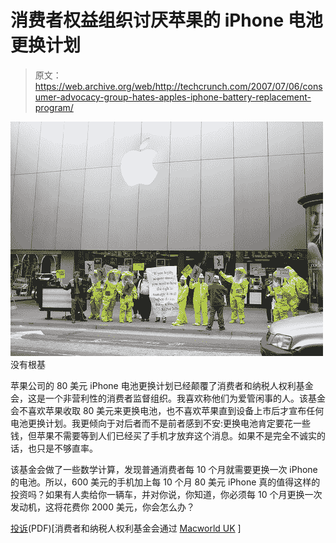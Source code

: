 # 消费者权益组织讨厌苹果的 iPhone 电池更换计划

> 原文：<https://web.archive.org/web/http://techcrunch.com/2007/07/06/consumer-advocacy-group-hates-apples-iphone-battery-replacement-program/>

[![applebatterybad.jpg](img/28adf859798d8225f7d526cf6e2a34af.png)](https://web.archive.org/web/20141016042108/http://tctechcrunch2011.files.wordpress.com/2007/07/applebatterybad.jpg "applebatterybad.jpg") 
没有根基

苹果公司的 80 美元 iPhone 电池更换计划已经颠覆了消费者和纳税人权利基金会，这是一个非营利性的消费者监督组织。我喜欢称他们为爱管闲事的人。该基金会不喜欢苹果收取 80 美元来更换电池，也不喜欢苹果直到设备上市后才宣布任何电池更换计划。我更倾向于对后者而不是前者感到不安:更换电池肯定要花一些钱，但苹果不需要等到人们已经买了手机才放弃这个消息。如果不是完全不诚实的话，也只是不够直率。

该基金会做了一些数学计算，发现普通消费者每 10 个月就需要更换一次 iPhone 的电池。所以，600 美元的手机加上每 10 个月 80 美元 iPhone 真的值得这样的投资吗？如果有人卖给你一辆车，并对你说，你知道，你必须每 10 个月更换一次发动机，这将花费你 2000 美元，你会怎么办？

[投诉](https://web.archive.org/web/20141016042108/http://tctechcrunch2011.files.wordpress.com/2007/07/iphoneltr6-29-07.pdf)(PDF)[消费者和纳税人权利基金会通过 [Macworld UK](https://web.archive.org/web/20141016042108/http://www.macworld.co.uk/news/index.cfm?RSS&NewsID=18482) ]